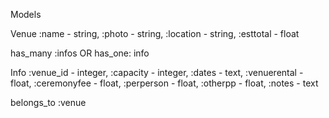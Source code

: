 Models

Venue
:name - string, :photo - string, :location - string, :esttotal - float

has_many :infos OR has_one: info


Info
:venue_id - integer, :capacity - integer, :dates - text, :venuerental - float, :ceremonyfee - float,
:perperson - float, :otherpp - float, :notes - text 

belongs_to :venue